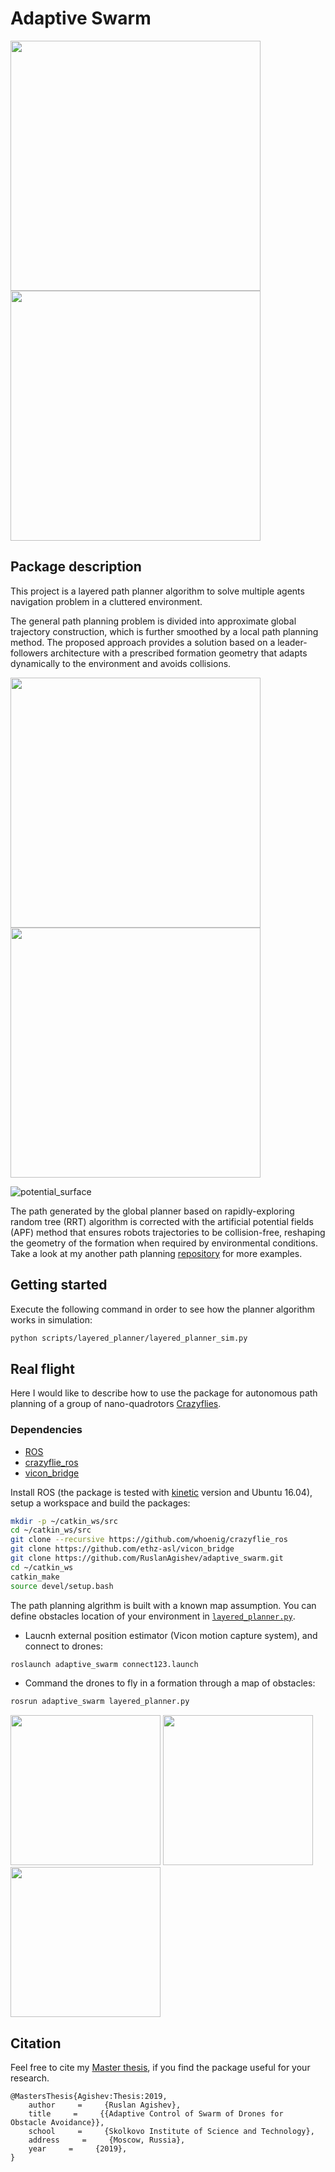 # Adaptive Swarm

<img src="https://github.com/RuslanAgishev/adaptive_swarm/blob/master/figures/passage_3_drones.gif" width="400"/> <img src="https://github.com/RuslanAgishev/adaptive_swarm/blob/master/figures/passage_3_drones_payload.gif" width="400"/>

## Package description

This project is a layered path planner algorithm to solve multiple agents navigation problem in a cluttered environment.

The general path planning problem is divided into approximate global trajectory construction, which is further smoothed by a local path planning method.
The proposed approach provides a solution based on a leader-followers architecture with a prescribed formation geometry that adapts dynamically to the environment and avoids collisions.

<img src="https://github.com/RuslanAgishev/adaptive_swarm/blob/master/figures/layered_planner/rr_path.png" width="400"/> <img src="https://github.com/RuslanAgishev/adaptive_swarm/blob/master/figures/layered_planner/navigation.png" width="400"/>

![potential_surface](https://github.com/RuslanAgishev/adaptive_swarm/blob/master/figures/layered_planner/surface_potential_trajs.png)

The path generated by the global planner based on rapidly-exploring random tree (RRT) algorithm is corrected with the artificial potential fields (APF) method that ensures robots trajectories to be collision-free, reshaping the geometry of the formation when required by environmental conditions. Take a look at my another path planning [repository](https://github.com/RuslanAgishev/motion_planning) for more examples.


## Getting started

Execute the following command in order to see how the planner algorithm works in simulation:
```bash
python scripts/layered_planner/layered_planner_sim.py 
```

## Real flight

Here I would like to describe how to use the package for autonomous path planning of a group of nano-quadrotors
[Crazyflies](https://www.bitcraze.io/products/old-products/crazyflie-2-0/).

### Dependencies
* [ROS](https://www.ros.org/)
* [crazyflie_ros](https://github.com/whoenig/crazyflie_ros)
* [vicon_bridge](https://github.com/ethz-asl/vicon_bridge)

Install ROS (the package is tested with [kinetic](http://wiki.ros.org/kinetic/Installation/Ubuntu)
version and Ubuntu 16.04),
setup a workspace and build the packages:

```bash
mkdir -p ~/catkin_ws/src
cd ~/catkin_ws/src
git clone --recursive https://github.com/whoenig/crazyflie_ros
git clone https://github.com/ethz-asl/vicon_bridge
git clone https://github.com/RuslanAgishev/adaptive_swarm.git
cd ~/catkin_ws
catkin_make
source devel/setup.bash
```

The path planning algrithm is built with a known map assumption.
You can define obstacles location of your environment in
[`layered_planner.py`](https://github.com/RuslanAgishev/adaptive_swarm/blob/master/scripts/layered_planner/layered_planner.py#L92).

- Laucnh external position estimator (Vicon motion capture system), and connect to drones:
```bash
roslaunch adaptive_swarm connect123.launch
```
- Command the drones to fly in a formation through a map of obstacles:
```bash
rosrun adaptive_swarm layered_planner.py 
```
<img src="https://github.com/RuslanAgishev/adaptive_swarm/blob/master/figures/layered_planner/narrow_passage/real1.png" width="240"/> <img src="https://github.com/RuslanAgishev/adaptive_swarm/blob/master/figures/layered_planner/narrow_passage/real2.png" width="240"/> <img src="https://github.com/RuslanAgishev/adaptive_swarm/blob/master/figures/layered_planner/narrow_passage/real3.png" width="240"/>

## Citation
Feel free to cite my [Master thesis](https://github.com/RuslanAgishev/adaptive_swarm/blob/master/MSc_Thesis_Skoltech.pdf), if you find the package useful for your research.
```
@MastersThesis{Agishev:Thesis:2019,
    author     =     {Ruslan Agishev},
    title     =     {{Adaptive Control of Swarm of Drones for
Obstacle Avoidance}},
    school     =     {Skolkovo Institute of Science and Technology},
    address     =     {Moscow, Russia},
    year     =     {2019},
}
```

